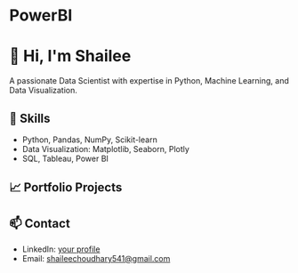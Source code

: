 # PowerBI
# 👋 Hi, I'm Shailee
A passionate Data Scientist with expertise in Python, Machine Learning, and Data Visualization.
## 🔧 Skills
- Python, Pandas, NumPy, Scikit-learn
- Data Visualization: Matplotlib, Seaborn, Plotly
- SQL, Tableau, Power BI

## 📈 Portfolio Projects

## 📫 Contact
- LinkedIn: [your profile](https://linkedin.com/in/yourprofile)
- Email: shaileechoudhary541@gmail.com
